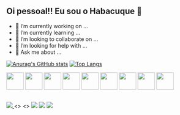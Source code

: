 ## Oi pessoal!! Eu sou o Habacuque 👋

- 🔭 I’m currently working on ...
- 🌱 I’m currently learning ...
- 👯 I’m looking to collaborate on ...
- 🤔 I’m looking for help with ...
- 💬 Ask me about ...

[![Anurag's GitHub stats](https://github-readme-stats.vercel.app/api?username=HabacuqueCL&show_icons=true&theme=tokyonight)](https://github.com/anuraghazra/github-readme-stats)
[![Top Langs](https://github-readme-stats.vercel.app/api/top-langs/?username=HabacuqueCL&layout=compact&theme=tokyonight)](https://github.com/anuraghazra/github-readme-stats)

<div>
  <img src="https://cdn.jsdelivr.net/gh/devicons/devicon/icons/html5/html5-original.svg" style="width:45px" />
  <img src="https://cdn.jsdelivr.net/gh/devicons/devicon/icons/css3/css3-original.svg" style="width:45px" />
  <img src="https://cdn.jsdelivr.net/gh/devicons/devicon/icons/sass/sass-original.svg" style="width:45px" />
  <img src="https://cdn.jsdelivr.net/gh/devicons/devicon/icons/git/git-original.svg" style="width:45px" />
  <img src="https://cdn.jsdelivr.net/gh/devicons/devicon/icons/github/github-original.svg" style="width:45px" />
  <img src="https://cdn.jsdelivr.net/gh/devicons/devicon/icons/javascript/javascript-original.svg" style="width:45px" />
  <img src="https://cdn.jsdelivr.net/gh/devicons/devicon/icons/nodejs/nodejs-original.svg" style="width:45px" />
  <img src="https://cdn.jsdelivr.net/gh/devicons/devicon/icons/vuejs/vuejs-original.svg" style="width:45px" />
  <img src="https://cdn.jsdelivr.net/gh/devicons/devicon/icons/linux/linux-original.svg" style="width:45px" />
</div>

##

<div>
  <a href="https://dev.to/envoy_/150-badges-for-github-pnk" target="_blank">
    <img src="https://img.shields.io/badge/Gmail-D14836?style=for-the-badge&logo=gmail&logoColor=white" />
  </a>
  <></>
  <></>
  <img src="https://img.shields.io/badge/Gmail-D14836?style=for-the-badge&logo=gmail&logoColor=white" />
  <img src="https://img.shields.io/badge/LinkedIn-0077B5?style=for-the-badge&logo=linkedin&logoColor=white" />
  <img src="https://img.shields.io/badge/Discord-7289DA?style=for-the-badge&logo=discord&logoColor=white" />
</div>
